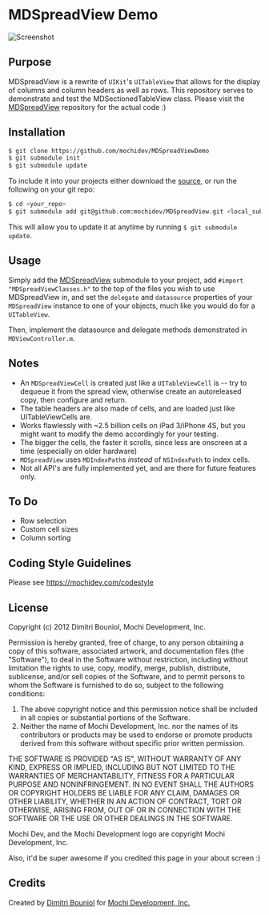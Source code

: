 MDSpreadView Demo
=================

![Screenshot](https://github.com/mochidev/MDSpreadViewDemo/raw/master/Artwork/Screenshot.png)

Purpose
-------

MDSpreadView is a rewrite of `UIKit`'s `UITableView` that allows for the display 
of columns and column headers as well as rows. This repository serves to 
demonstrate and test the MDSectionedTableView class. Please visit the
[MDSpreadView](https://github.com/mochidev/MDSpreadView) repository for the 
actual code :)

Installation
------------

```bash
$ git clone https://github.com/mochidev/MDSpreadViewDemo
$ git submodule init
$ git submodule update
```

To include it into your projects either download the
[source](https://github.com/mochidev/MDSpreadView), or run the following
on your git repo:

```bash
$ cd <your_repo>
$ git submodule add git@github.com:mochidev/MDSpreadView.git <local_subpath>/MDSpreadView
```

This will allow you to update it at anytime by running `$ git submodule update`.

Usage
-----

Simply add the
[MDSpreadView](https://github.com/mochidev/MDSpreadView) submodule to
your project, add `#import "MDSpreadViewClasses.h"` to the top of the files you 
wish to use MDSpreadView in, and set the `delegate` and `datasource` properties 
of your `MDSpreadView` instance to one of your objects, much like you would do 
for a `UITableView`.

Then, implement the datasource and delegate methods demonstrated in `MDViewController.m`.

Notes
-----

 - An `MDSpreadViewCell` is created just like a `UITableViewCell` is -- try to 
 dequeue it from the spread view, otherwise create an autoreleased copy, then 
 configure and return.
 - The table headers are also made of cells, and are loaded just like 
 UITableViewCells are.
 - Works flawlessly with ~2.5 billion cells on iPad 3/iPhone 4S, but you might want
 to modify the demo accordingly for your testing.
 - The bigger the cells, the faster it scrolls, since less are onscreen at a 
 time (especially on older hardware)
 - `MDSpreadView` uses `MDIndexPath`s *instead* of `NSIndexPath` to index cells.
 - Not all API's are fully implemented yet, and are there for future features only.

To Do
----

 - Row selection
 - Custom cell sizes
 - Column sorting

Coding Style Guidelines
-----------------------

Please see https://mochidev.com/codestyle

License
-------

Copyright (c) 2012 Dimitri Bouniol, Mochi Development, Inc.

Permission is hereby granted, free of charge, to any person obtaining a copy
of this software, associated artwork, and documentation files (the "Software"),
to deal in the Software without restriction, including without limitation the
rights to use, copy, modify, merge, publish, distribute, sublicense, and/or
sell copies of the Software, and to permit persons to whom the Software is
furnished to do so, subject to the following conditions:

1. The above copyright notice and this permission notice shall be included in
 all copies or substantial portions of the Software.
2. Neither the name of Mochi Development, Inc. nor the names of its
 contributors or products may be used to endorse or promote products
 derived from this software without specific prior written permission.

THE SOFTWARE IS PROVIDED "AS IS", WITHOUT WARRANTY OF ANY KIND, EXPRESS OR
IMPLIED, INCLUDING BUT NOT LIMITED TO THE WARRANTIES OF MERCHANTABILITY,
FITNESS FOR A PARTICULAR PURPOSE AND NONINFRINGEMENT. IN NO EVENT SHALL THE
AUTHORS OR COPYRIGHT HOLDERS BE LIABLE FOR ANY CLAIM, DAMAGES OR OTHER
LIABILITY, WHETHER IN AN ACTION OF CONTRACT, TORT OR OTHERWISE, ARISING FROM,
OUT OF OR IN CONNECTION WITH THE SOFTWARE OR THE USE OR OTHER DEALINGS IN
THE SOFTWARE.

Mochi Dev, and the Mochi Development logo are copyright Mochi Development, Inc.

Also, it'd be super awesome if you credited this page in your about screen :)

Credits
-------

Created by [Dimitri Bouniol](http://twitter.com/dimitribouniol) for [Mochi Development, Inc.](http://mochidev.com/)
